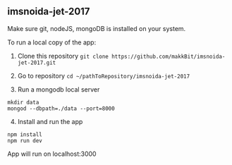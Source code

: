 ## imsnoida-jet-2017


Make sure git, nodeJS, mongoDB is installed on your system.

To run a local copy of the app:

1. Clone this repository
`git clone https://github.com/makkBit/imsnoida-jet-2017.git`

2. Go to repository
`cd ~/pathToRepository/imsnoida-jet-2017`

3. Run a mongodb local server
```
mkdir data
mongod --dbpath=./data --port=8000
```

4. Install and run the app
```
npm install
npm run dev
```

App will run on localhost:3000
